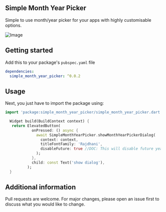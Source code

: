 ## Simple Month Year Picker

Simple to use month/year picker for your apps with highly customisable options.

![Image](https://github.com/sivaprasadnk/SimpleMonthYearPicker/blob/main/screenshots/screenshot1.png)

## Getting started

Add this to your package's `pubspec.yaml` file

```yaml
dependencies:
  simple_month_year_picker: ^0.0.2
```

## Usage

Next, you just have to import the package using:

```dart
import 'package:simple_month_year_picker/simple_month_year_picker.dart';
```

```dart
  Widget build(BuildContext context) {
   return ElevatedButton(
            onPressed: () async {
              await SimpleMonthYearPicker.showMonthYearPickerDialog(
                context: context,
                titleFontFamily: 'Rajdhani',
                disableFuture: true //DOC: This will disable future years. it is false by default.
              );
            },
            child: const Text('show dialog'),
          );
  }
```

## Additional information

Pull requests are welcome. For major changes, please open an issue first to discuss what you would like to change.
